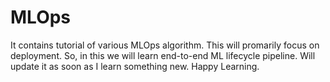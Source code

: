 # MLOps
It contains tutorial of various MLOps algorithm. This will promarily focus on deployment. So, in this we will learn end-to-end ML lifecycle pipeline. Will update it as soon as I learn something new. Happy Learning.
